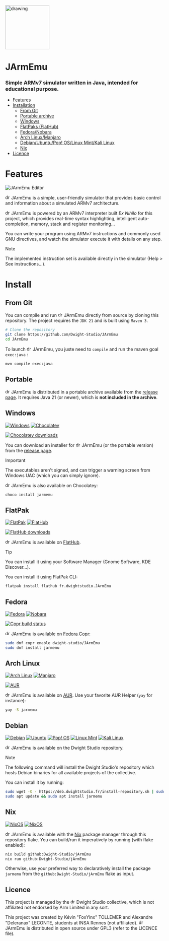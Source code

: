 <img src="https://static.dwightstudio.fr/jarmemu/LOGO.svg" alt="drawing" width="140"/>

# JArmEmu

### Simple ARMv7 simulator written in Java, intended for educational purpose.

- [Features](#features)
- [Installation](#install)
  - [From Git](#from-git)
  - [Portable archive](#portable)
  - [Windows](#windows)
  - [FlatPaks (FlatHub)](#flatpak)
  - [Fedora/Nobara](#fedora)
  - [Arch Linux/Manjaro](#arch-linux)
  - [Debian/Ubuntu/Pop! OS/Linux Mint/Kali Linux](#debian)
  - [Nix](#nix)
- [Licence](#licence)

# Features

![JArmEmu Editor](https://static.dwightstudio.fr/jarmemu/PNG/SHOWCASE/CUPERTINO_LIGHT.png)

<img src="https://static.dwightstudio.fr/jarmemu/LOGO_MONO.svg" alt="drawing" width="15"/> JArmEmu is a simple, user-friendly simulator that provides basic control and information about a simulated ARMv7
architecture.

<img src="https://static.dwightstudio.fr/jarmemu/LOGO_MONO.svg" alt="drawing" width="15"/> JArmEmu is powered by an ARMv7 interpreter built *Ex Nihilo* for this project, which provides real-time syntax
highlighting, intelligent auto-completion, memory, stack and register monitoring...

You can write your program using ARMv7 instructions and commonly used GNU directives, and watch the simulator execute
it with details on any step.

> [!NOTE]
> The implemented instruction set is available directly in the simulator (Help > See instructions...).

# Install

## From Git

You can compile and run <img src="https://static.dwightstudio.fr/jarmemu/LOGO_MONO.svg" alt="drawing" width="15"/> JArmEmu directly from source by cloning this repository. The project requires the `JDK 21` and
is built using `Maven 3`.
```bash
# Clone the repository
git clone https://github.com/Dwight-Studio/JArmEmu
cd JArmEmu
```

To launch <img src="https://static.dwightstudio.fr/jarmemu/LOGO_MONO.svg" alt="drawing" width="15"/> JArmEmu, you juste need to `compile` and run the maven goal `exec:java` :
```bash
mvn compile exec:java
```
## Portable

<img src="https://static.dwightstudio.fr/jarmemu/LOGO_MONO.svg" alt="drawing" width="15"/> JArmEmu is distributed in a portable archive available from
the [release page](https://github.com/Dwight-Studio/JArmEmu/releases/latest). It requires Java 21 (or newer), which is **not included in the archive**.

## Windows

[![Windows](https://img.shields.io/badge/Windows-0079D6?style=for-the-badge&logo=windows&logoColor=white)](#Windows)
[![Chocolatey](https://img.shields.io/badge/Chocolatey-000000?style=for-the-badge&logo=chocolatey&logoColor=white)](#Windows)

[![Chocolatey downloads](https://img.shields.io/chocolatey/dt/fr.dwightstudio.JArmEmu)](https://community.chocolatey.org/packages/fr.dwightstudio.JArmEmu/)

You can download an installer for <img src="https://static.dwightstudio.fr/jarmemu/LOGO_MONO.svg" alt="drawing" width="15"/> JArmEmu (or the portable version) from
the [release page](https://github.com/Dwight-Studio/JArmEmu/releases/latest).

> [!IMPORTANT]
> The executables aren't signed, and can trigger a warning screen from Windows UAC (which you can simply ignore).

<img src="https://static.dwightstudio.fr/jarmemu/LOGO_MONO.svg" alt="drawing" width="15"/> JArmEmu is also available on Chocolatey:

```bash
choco install jarmemu
```

## FlatPak

[![FlatPak](https://img.shields.io/badge/FlatPak-4A90D9?style=for-the-badge&logo=flatpak&logoColor=white)](#flatpak)
[![FlatHub](https://img.shields.io/badge/FlatHub-000000?style=for-the-badge&logo=flathub&logoColor=white)](#flatpak)

[![FlatHub downloads](https://img.shields.io/flathub/downloads/fr.dwightstudio.JArmEmu)](https://flathub.org/fr/apps/fr.dwightstudio.JArmEmu)

<img src="https://static.dwightstudio.fr/jarmemu/LOGO_MONO.svg" alt="drawing" width="15"/> JArmEmu is available on [FlatHub](https://flathub.org/fr/apps/fr.dwightstudio.JArmEmu).

> [!TIP]
> You can install it using your Software Manager (Gnome Software, KDE Discover...).

You can install it using FlatPak CLI:

```bash
flatpak install flathub fr.dwightstudio.JArmEmu
```

## Fedora

[![Fedora](https://img.shields.io/badge/Fedora-294172?style=for-the-badge&logo=fedora&logoColor=white)](#fedora)
[![Nobara](https://img.shields.io/badge/Nobara-black?style=for-the-badge)](#fedora)

[![Copr build status](https://copr.fedorainfracloud.org/coprs/dwight-studio/JArmEmu/package/jarmemu/status_image/last_build.png)](https://copr.fedorainfracloud.org/coprs/dwight-studio/JArmEmu/package/jarmemu/)

<img src="https://static.dwightstudio.fr/jarmemu/LOGO_MONO.svg" alt="drawing" width="15"/> JArmEmu is available on [Fedora Copr](https://copr.fedorainfracloud.org/coprs/dwight-studio/JArmEmu/package/jarmemu/):

```bash
sudo dnf copr enable dwight-studio/JArmEmu
sudo dnf install jarmemu
```

## Arch Linux

[![Arch Linux](https://img.shields.io/badge/Arch_Linux-1793D1?style=for-the-badge&logo=arch-linux&logoColor=white)](#ArchLinux)
[![Manjaro](https://img.shields.io/badge/manjaro-35BF5C?style=for-the-badge&logo=manjaro&logoColor=white)](#ArchLinux)

[![AUR](https://img.shields.io/aur/votes/jarmemu.svg)](https://aur.archlinux.org/packages/jarmemu)

<img src="https://static.dwightstudio.fr/jarmemu/LOGO_MONO.svg" alt="drawing" width="15"/> JArmEmu is available on [AUR](https://aur.archlinux.org/packages/jarmemu). Use your favorite AUR Helper (`yay` for
instance):

```bash
yay -S jarmemu
```

## Debian

[![Debian](https://img.shields.io/badge/Debian-A81D33?style=for-the-badge&logo=debian&logoColor=white)](#debian)
[![Ubuntu](https://img.shields.io/badge/Ubuntu-E95420?style=for-the-badge&logo=ubuntu&logoColor=white)](#debian)
[![Pop! OS](https://img.shields.io/badge/Pop!_OS-48B9C7?style=for-the-badge&logo=Pop!_OS&logoColor=white)](#debian)
[![Linux Mint](https://img.shields.io/badge/Linux_Mint-87CF3E?style=for-the-badge&logo=linux-mint&logoColor=white)](#debian)
[![Kali Linux](https://img.shields.io/badge/Kali_Linux-557C94?style=for-the-badge&logo=kali-linux&logoColor=white)](#debian)

<img src="https://static.dwightstudio.fr/jarmemu/LOGO_MONO.svg" alt="drawing" width="15"/> JArmEmu is available on the Dwight Studio repository.

> [!NOTE]
> The following command will install the Dwight Studio's repository which hosts Debian binaries for all available
> projects of the collective.


You can install it by running:

```bash
sudo wget -O - https://deb.dwightstudio.fr/install-repository.sh | sudo bash
sudo apt update && sudo apt install jarmemu
```

## Nix

[![NixOS](https://img.shields.io/badge/Nix-5277C3?style=for-the-badge&logo=nixos&logoColor=white)](#nix)
[![NixOS](https://img.shields.io/badge/NixOS-FFFFF3?style=for-the-badge&logo=nixos&logoColor=5277C3)](#nix)

<img src="https://static.dwightstudio.fr/jarmemu/LOGO_MONO.svg" alt="drawing" width="15"/> JArmEmu is available with the [Nix](https://nixos.org/) package manager through this repository flake.
You can build/run it imperatively by running (with flake enabled):

```bash
nix build github:Dwight-Studio/jArmEmu
nix run github:Dwight-Studio/jArmEmu
```

Otherwise, use your preferred way to declaratively install the package `jarmemu` from the `github:Dwight-Studio/jArmEmu` flake as input.

## Licence

This project is managed by the <img src="https://static.dwightstudio.fr/dwightstudio/LOGO_WHITE.svg" alt="drawing" width="15"/> Dwight Studio collective, which is not affiliated not endorsed by Arm Limited in any sort.

This project was created by Kévin "FoxYinx" TOLLEMER and Alexandre "Deleranax" LECONTE, students at INSA Rennes
(not affiliated). <img src="https://static.dwightstudio.fr/jarmemu/LOGO_MONO.svg" alt="drawing" width="15"/> JArmEmu is distributed in open source under GPL3 (refer to the LICENCE file).
